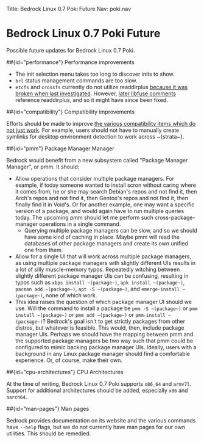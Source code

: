 Title: Bedrock Linux 0.7 Poki Future
Nav: poki.nav

Bedrock Linux 0.7 Poki Future
=============================

Possible future updates for Bedrock Linux 0.7 Poki.

##{id="performance"} Performance improvements

- The init selection menu takes too long to discover inits to show.
- `brl` status management commands are too slow.
- `etcfs` and `crossfs` currently do not utilize readdirplus [because it was broken when last investigated](https://github.com/libfuse/libfuse/issues/235).  However, [later libfuse comments](https://github.com/libfuse/libfuse/commit/7b0075c06f171cdac7a3d565463c0e5938dff04d) reference readdirplus, and so it might have since been fixed.

##{id="compatibility"} Compatibility improvements

Efforts should be made to improve [the various compatibility items which do not just work](compatibility-and-workarounds.html).  For example, users should not have to manually create symlinks for desktop environment detection to work across ~{strata~}.

##{id="pmm"} Package Manager Manager

Bedrock would benefit from a new subsystem called "Package Manager Manager", or pmm.  It should:

- Allow operations that consider multiple package managers.  For example, if today someone wanted to install scron without caring where it comes from, he or she may search Debian's repos and not find it, then Arch's repos and not find it, then Gentoo's repos and not find it, then finally find it in Void's.  Or for another example, one may want a specific version of a package, and would again have to run multiple queries today.  The upcoming pmm should let me perform such cross-package-manager operations in a single command.
	- Querying multiple package managers can be slow, and so we should have some kind of caching in place.  Maybe pmm will read the databases of other package managers and create its own unified one from them.
- Allow for a single UI that will work across multiple package managers, as using multiple package managers with slightly different UIs results in a lot of silly muscle-memory typos.  Repeatedly witching between slightly different package manager UIs can be confusing, resulting in typos such as `xbps install ~(package~)`, `apk install ~(package~)`, `pacman add ~(package~)`, `apt -S ~(package~)`, and `emerge-install ~(package~)`, none of which work.
- This idea raises the question of which package manager UI should we use.  Will the command to install a package be `pmm -S ~(package~)` or `pmm install ~(package~)` or `pmm add ~(package~)` or `pmm-install ~(package~)`? Bedrock's goal isn't to get strictly packages from other distros, but whatever is feasible.  This would, then, include package manager UIs.  Perhaps we should have the mapping between pmm and the supported package managers be two way such that pmm could be configured to mimic backing package manager UIs.  Ideally, users with a background in any Linux package manager should find a comfortable experience.  Or, of course, make their own.

##{id="cpu-architectures"} CPU Architectures

At the time of writing, Bedrock Linux 0.7 Poki supports `x86_64` and `armv7l`.  Support for additional architectures should be added, especially `x86` and `aarch64`.

##{id="man-pages"} Man pages

Bedrock provides documentation on its website and the various commands have `--help` flags, but we do not currently have man pages for our own utilities.  This should be remedied.
